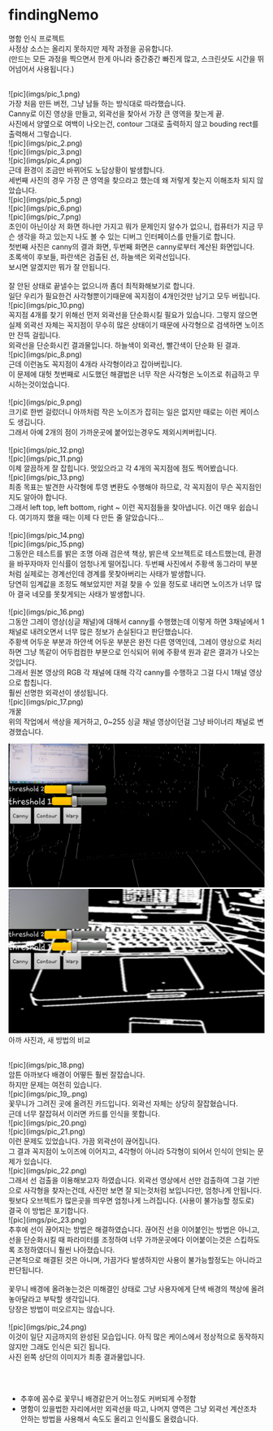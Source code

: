 findingNemo
====

명함 인식 프로젝트<br>
사정상 소스는 올리지 못하지만 제작 과정을 공유합니다.<br>
(만드는 모든 과정을 찍으면서 한게 아니라 중간중간 빠진게 많고, 스크린샷도 시간을 뛰어넘어서 사용됩니다.)

<br>
![pic](imgs/pic_1.png)
<br>
가장 처음 만든 버전, 그냥 남들 하는 방식대로 따라했습니다.<br>
Canny로 이진 영상을 만들고, 외곽선을 찾아서 가장 큰 영역을 찾는게 끝.<br>
사진에서 양옆으로 여백이 나오는건, contour 그대로 출력하지 않고 bouding rect를 출력해서 그렇습니다.

<br>
![pic](imgs/pic_2.png)<br>
![pic](imgs/pic_3.png)<br>
![pic](imgs/pic_4.png)<br>
근데 환경이 조금만 바뀌어도 노답상황이 발생합니다.<br>
세번째 사진의 경우 가장 큰 영역을 찾으라고 했는데 왜 저렇게 찾는지 이해조차 되지 않았습니다.

<br>
![pic](imgs/pic_5.png)<br>
![pic](imgs/pic_6.png)<br>
![pic](imgs/pic_7.png)<br>
초인이 아닌이상 저 화면 하나만 가지고 뭐가 문제인지 알수가 없으니,
컴퓨터가 지금 무슨 생각을 하고 있는지 나도 볼 수 있는 디버그 인터페이스를 만들기로 합니다.<br>
첫번째 사진은 canny의 결과 화면, 두번째 화면은 canny로부터 계산된 화면입니다.<br>
초록색이 후보들, 파란색은 검출된 선, 하늘색은 외곽선입니다.<br>
보시면 알겠지만 뭐가 잘 안됩니다.<br>
<br>
잘 안된 상태로 끝낼수는 없으니까 좀더 최적화해보기로 합니다.<br>
일단 우리가 필요한건 사각형뿐이기때문에 꼭지점이 4개인것만 남기고 모두 버립니다.

<br>
![pic](imgs/pic_10.png)<br>
꼭지점 4개를 찾기 위해선 먼저 외곽선을 단순화시킬 필요가 있습니다. 그렇지 않으면 실제 외곽선 자체는 꼭지점이 무수히 많은 상태이기 때문에 사각형으로 검색하면 노이즈만 잔뜩 걸립니다.<br>
외곽선을 단순화시킨 결과물입니다. 하늘색이 외곽선, 빨간색이 단순화 된 결과.

<br>
![pic](imgs/pic_8.png)<br>
근데 이런놈도 꼭지점이 4개라 사각형이라고 잡아버립니다.<br>
이 문제에 대헛 첫번째로 시도했던 해결법은 너무 작은 사각형은 노이즈로 취급하고 무시하는것이었습니다.<br>

<br>
![pic](imgs/pic_9.png)<br>
크기로 한번 걸렀더니 아까처럼 작은 노이즈가 잡히는 일은 없지만 때로는 이런 케이스도 생깁니다.<br>
그래서 아예 2개의 점이 가까운곳에 붙어있는경우도 제외시켜버립니다.<br>

<br>
![pic](imgs/pic_12.png)<br>
![pic](imgs/pic_11.png)<br>
이제 깔끔하게 잘 잡힙니다. 멋있으라고 각 4개의 꼭지점에 점도 찍어봤습니다.

<br>
![pic](imgs/pic_13.png)<br>
최종 목표는 발견한 사각형에 투영 변환도 수행해야 하므로, 각 꼭지점이 무슨 꼭지점인지도 알아야 합니다.<br>
그래서 left top, left bottom, right ~ 이런 꼭지점들을 찾아냅니다. 이건 매우 쉽습니다.
여기까지 했을 때는 이제 다 만든 줄 알았습니다...<br>

<br>
![pic](imgs/pic_14.png)<br>
![pic](imgs/pic_15.png)<br>
그동안은 테스트를 밝은 조명 아래 검은색 책상, 밝은색 오브젝트로 테스트했는데, 환경을 바꾸자마자 인식률이 엄청나게 떨어집니다.
두번째 사진에서 주황색 동그라미 부분 처럼 실제로는 경계선인데 경계를 못찾아버리는 사태가 발생합니다.<br>
당연히 임계값을 조정도 해보았지만 저걸 찾을 수 있을 정도로 내리면 노이즈가 너무 많아 결국 네모를 못찾게되는 사태가 발생합니다.<br>

<br>
![pic](imgs/pic_16.png)<br>
그동안 그레이 영상(싱글 채널)에 대해서 canny를 수행했는데 이렇게 하면 3채널에서 1채널로 내려오면서 너무 많은 정보가 손실된다고 판단했습니다.<br>
주황색 어두운 부분과 하얀색 어두운 부분은 완전 다른 영역인데, 그레이 영상으로 처리하면 그냥 똑같이 어두컴컴한 부분으로 인식되어 위에 주황색 원과 같은 결과가 나오는 것입니다.<br>
그래서 원본 영상의 RGB 각 채널에 대해 각각 canny를 수행하고 그걸 다시 1채널 영상으로 합칩니다.<br>
훨씬 선명한 외곽선이 생성됩니다.

<br>
![pic](imgs/pic_17.png)<br>
개꿀<br>
위의 작업에서 색상을 제거하고, 0~255 싱글 채널 영상이던걸 그냥 바이너리 채널로 변경했습니다.

![pic](imgs/pic_5.png)<br>
![pic](imgs/pic_17.png)<br>
아까 사진과, 새 방법의 비교<br>

<br>
![pic](imgs/pic_18.png)<br>
암튼 아까보다 배경이 어떻든 훨씬 잘잡습니다.<br>
하지만 문제는 여전히 있습니다.

<br>
![pic](imgs/pic_19_.png)<br>
꽃무니가 그려진 곳에 올려진 카드입니다. 외곽선 자체는 상당히 잘잡혔습니다.<br>
근데 너무 잘잡혀서 이러면 카드를 인식을 못합니다.

<br>
![pic](imgs/pic_20.png)<br>
![pic](imgs/pic_21.png)<br>
이런 문제도 있었습니다. 가끔 외곽선이 끊어집니다.<br>
그 결과 꼭지점이 노이즈에 이어지고, 4각형이 아니라 5각형이 되어서 인식이 안되는 문제가 있습니다.

<br>
![pic](imgs/pic_22.png)<br>
그래서 선 검출을 이용해보고자 하였습니다. 외곽선 영상에서 선만 검출하여 그걸 기반으로 사각형을 찾자는건데,
사진만 보면 잘 되는것처럼 보입니다만, 엄청나게 안됩니다.<br>
뭣보다 오브젝트가 많은곳을 띄우면 엄청나게 느려집니다. (사용이 불가능할 정도로)<br>
결국 이 방법은 포기합니다.

<br>
![pic](imgs/pic_23.png)<br>
추후에 선이 끊어지는 방법은 해결하였습니다. 끊어진 선을 이어붙인는 방법은 아니고, 선을 단순화시킬 때 파라미터를 조정하여 너무 가까운곳에다 이어붙이는것은 스킵하도록 조정하였더니 훨씬 나아졌습니다.<br>
근본적으로 해결된 것은 아니며, 가끔가다 발생하지만 사용이 불가능할정도는 아니라고 판단됩니다.<br>
<br>
꽃무니 배경에 올려놓는것은 미해결인 상태로 그냥 사용자에게 단색 배경의 책상에 올려놓아달라고 부탁할 생각입니다.<br>
당장은 방법이 떠오르지는 않습니다.<br>

<br>
![pic](imgs/pic_24.png)<br>
이것이 일단 지금까지의 완성된 모습입니다. 아직 많은 케이스에서 정상적으로 동작하지 않지만 그래도 인식은 되긴 됩니다.<br>
사진 왼쪽 상단의 이미지가 최종 결과물입니다.

<br><br>
* 추후에 꼼수로 꽃무니 배경같은거 어느정도 커버되게 수정함
* 명함이 있을법한 자리에서만 외곽선을 따고, 나머지 영역은 그냥 외곽선 계산조차 안하는 방법을 사용해서 속도도 올리고 인식률도 올렸습니다.
